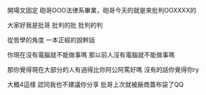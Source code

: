 開場文固定
砲哥OOO法律系畢業，砲哥今天的就是來批判OOXXXX的

大家好我是批哥  批判的批  批判的判


從哲學的角度  一本正經的說幹話

你現在沒有電腦就不能做事嗎
那以前人沒有電腦就不能做事嗎

那你覺得現在大部分的人有過得比你阿公阿罵好嗎
沒有的話你覺得你ry




大概4這樣
認同我也不建議你分享
批哥上次就被廠商蓋布袋了QQ